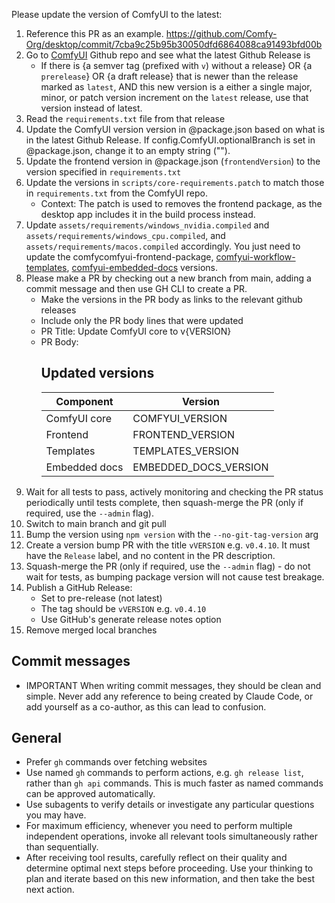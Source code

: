 Please update the version of ComfyUI to the latest:

1. Reference this PR as an example. https://github.com/Comfy-Org/desktop/commit/7cba9c25b95b30050dfd6864088ca91493bfd00b
2. Go to [ComfyUI](https://github.com/comfyanonymous/ComfyUI/) Github repo and see what the latest Github Release is
   - If there is {a semver tag (prefixed with `v`) without a release} OR {a `prerelease`} OR {a draft release} that is newer than the release marked as `latest`, AND this new version is a either a single major, minor, or patch version increment on the `latest` release, use that version instead of latest.
3. Read the `requirements.txt` file from that release
4. Update the ComfyUI version version in @package.json based on what is in the latest Github Release. If config.ComfyUI.optionalBranch is set in @package.json, change it to an empty string ("").
5. Update the frontend version in @package.json (`frontendVersion`) to the version specified in `requirements.txt`
6. Update the versions in `scripts/core-requirements.patch` to match those in `requirements.txt` from the ComfyUI repo.
   - Context: The patch is used to removes the frontend package, as the desktop app includes it in the build process instead.
7. Update `assets/requirements/windows_nvidia.compiled` and `assets/requirements/windows_cpu.compiled`, and `assets/requirements/macos.compiled` accordingly. You just need to update the comfycomfyui-frontend-package, [comfyui-workflow-templates](https://github.com/Comfy-Org/workflow_templates), [comfyui-embedded-docs](https://github.com/Comfy-Org/embedded-docs) versions.
8. Please make a PR by checking out a new branch from main, adding a commit message and then use GH CLI to create a PR.
   - Make the versions in the PR body as links to the relevant github releases
   - Include only the PR body lines that were updated
   - PR Title: Update ComfyUI core to v{VERSION}
   - PR Body:
     ## Updated versions
     | Component     | Version               |
     | ------------- | --------------------- |
     | ComfyUI core  | COMFYUI_VERSION       |
     | Frontend      | FRONTEND_VERSION      |
     | Templates     | TEMPLATES_VERSION     |
     | Embedded docs | EMBEDDED_DOCS_VERSION |
9. Wait for all tests to pass, actively monitoring and checking the PR status periodically until tests complete, then squash-merge the PR (only if required, use the `--admin` flag).
10. Switch to main branch and git pull
11. Bump the version using `npm version` with the `--no-git-tag-version` arg
12. Create a version bump PR with the title `vVERSION` e.g. `v0.4.10`. It must have the `Release` label, and no content in the PR description.
13. Squash-merge the PR (only if required, use the `--admin` flag) - do not wait for tests, as bumping package version will not cause test breakage.
14. Publish a GitHub Release:
    - Set to pre-release (not latest)
    - The tag should be `vVERSION` e.g. `v0.4.10`
    - Use GitHub's generate release notes option
15. Remove merged local branches

## Commit messages

- IMPORTANT When writing commit messages, they should be clean and simple. Never add any reference to being created by Claude Code, or add yourself as a co-author, as this can lead to confusion.

## General

- Prefer `gh` commands over fetching websites
- Use named `gh` commands to perform actions, e.g. `gh release list`, rather than `gh api` commands. This is much faster as named commands can be approved automatically.
- Use subagents to verify details or investigate any particular questions you may have.
- For maximum efficiency, whenever you need to perform multiple independent operations, invoke all relevant tools simultaneously rather than sequentially.
- After receiving tool results, carefully reflect on their quality and determine optimal next steps before proceeding. Use your thinking to plan and iterate based on this new information, and then take the best next action.
